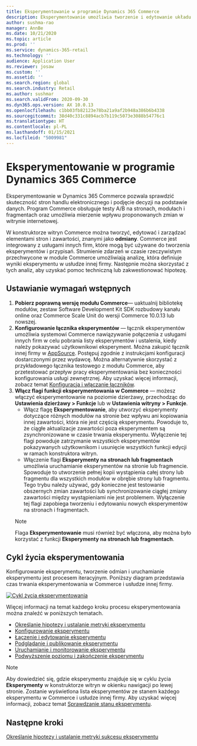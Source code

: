 ```yaml
---
title: Eksperymentowanie w programie Dynamics 365 Commerce
description: Eksperymentowanie umożliwia tworzenie i edytowanie układu strony i zawartości w konstruktorze witryn oraz zarządzanie nimi. Obsługa kompleksowych eksperymentów jest włączona dla stron i jednostek handlu elektronicznego na stronie.
author: sushma-rao
manager: AnnBe
ms.date: 10/21/2020
ms.topic: article
ms.prod: ''
ms.service: dynamics-365-retail
ms.technology: ''
audience: Application User
ms.reviewer: josaw
ms.custom: ''
ms.assetid: ''
ms.search.region: global
ms.search.industry: Retail
ms.author: sushmar
ms.search.validFrom: 2020-09-30
ms.dyn365.ops.version: AX 10.0.13
ms.openlocfilehash: c1bb03fb82123e78ba21a9af2b948a386b6b4338
ms.sourcegitcommit: 38d40c331c8894acb7b119c5073e3088b54776c1
ms.translationtype: HT
ms.contentlocale: pl-PL
ms.lasthandoff: 01/15/2021
ms.locfileid: "5009981"
---
```

# <a name="experimentation-in-dynamics-365-commerce"></a>Eksperymentowanie w programie Dynamics 365 Commerce
Eksperymentowanie w Dynamics 365 Commerce pozwala sprawdzić skuteczność stron handlu elektronicznego i podjęcie decyzji na podstawie danych. Program Commerce obsługuje testy A/B na stronach, modułach i fragmentach oraz umożliwia mierzenie wpływu proponowanych zmian w witrynie internetowej.

W konstruktorze witryn Commerce można tworzyć, edytować i zarządzać elementami stron i zawartości, znanymi jako **odmiany**. Commerce jest integrowany z usługami innych firm, które mogą być używane do tworzenia eksperymentów i przypisań. Strumienie zdarzeń w czasie rzeczywistym przechwycone w module Commerce umożliwiają analizę, która definiuje wyniki eksperymentu w usłudze innej firmy. Następnie można skorzystać z tych analiz, aby uzyskać pomoc techniczną lub zakwestionować hipotezę.

## <a name="set-up-prerequisites"></a>Ustawianie wymagań wstępnych
1. **Pobierz poprawną wersję modułu Commerce**— uaktualnij bibliotekę modułów, zestaw Software Development Kit SDK rozbudowy kanału online oraz Commerce Scale Unit do wersji Commerce 10.0.13 lub nowszej.
1. **Konfigurowanie łącznika eksperymentów** — łącznik eksperymentów umożliwia systemowi Commerce nawiązywanie połączenia z usługami innych firm w celu pobrania listy eksperymentów i ustalenia, kiedy należy pokazywać użytkownikowi eksperyment. Można zakupić łącznik innej firmy w [AppSource](https://appsource.microsoft.com). Postępuj zgodnie z instrukcjami konfiguracji dostarczonymi przez wydawcę. Można alternatywnie skorzystać z przykładowego łącznika testowego z modułu Commerce, aby przetestować przepływ pracy eksperymentowania bez konieczności konfigurowania usługi zewnętrznej. Aby uzyskać więcej informacji, zobacz temat [Konfiguracja i włączanie łączników](e-commerce-extensibility/connectors.md). 
1. **Włącz flagi funkcji eksperymentowania w Commerce** — możesz włączyć eksperymentowanie na poziomie dzierżawy, przechodząc do **Ustawienia dzierżawy > Funkcje** lub w **Ustawienia witryny > Funkcje**.
    - Włącz flagę **Eksperymentowanie**, aby utworzyć eksperymenty dotyczące różnych modułów na stronie bez wpływu ani kopiowania innej zawartości, która nie jest częścią eksperymentu. Powoduje to, że ciągłe aktualizacje zawartości poza eksperymentem są zsynchronizowane w czasie trwania eksperymentu. Wyłączenie tej flagi powoduje zatrzymanie wszystkich eksperymentów pokazywanych użytkownikom i usunięcie wszystkich funkcji edycji w ramach konstruktora witryn.
    - Włączenie flagi **Eksperymenty na stronach lub fragmentach** umożliwia uruchamianie eksperymentów na stronie lub fragmencie. Spowoduje to utworzenie pełnej kopii wystąpienia całej strony lub fragmentu dla wszystkich modułów w obrębie strony lub fragmentu. Tego trybu należy używać, gdy konieczne jest testowanie obszernych zmian zawartości lub synchronizowanie ciągłej zmiany zawartości między wystąpieniami nie jest problemem. Wyłączenie tej flagi zapobiega tworzeniu i edytowaniu nowych eksperymentów na stronach i fragmentach.
    > [!NOTE]
    > Flaga **Eksperymentowanie** musi również być włączona, aby można było korzystać z funkcji **Eksperymenty na stronach lub fragmentach**.
    
## <a name="experimentation-lifecycle"></a>Cykl życia eksperymentowania
Konfigurowanie eksperymentu, tworzenie odmian i uruchamianie eksperymentu jest procesem iteracyjnym. Poniższy diagram przedstawia czas trwania eksperymentowania w Commerce i usłudze innej firmy. 

[ ![Cykl życia eksperymentowania](./media/experimentation_lifecycle.svg) ](./media/experimentation_lifecycle.svg#lightbox)

Więcej informacji na temat każdego kroku procesu eksperymentowania można znaleźć w poniższych tematach.
- [Określanie hipotezy i ustalanie metryki eksperymentu](experimentation-identify.md)
- [Konfigurowanie eksperymentu](experimentation-setup.md)
- [Łączenie i edytowanie eksperymentu](experimentation-connect-edit.md)
- [Podglądanie i publikowanie eksperymentu](experimentation-preview-publish.md)
- [Uruchamianie i monitorowanie eksperymentu](experimentation-run-monitor.md)
- [Podwyższenie poziomu i zakończenie eksperymentu](experimentation-review-complete.md)

> [!NOTE]
> Aby dowiedzieć się, gdzie eksperymentu znajduje się w cyklu życia **Eksperymenty** w konstruktorze witryn w okienku nawigacji po lewej stronie. Zostanie wyświetlona lista eksperymentów ze stanem każdego eksperymentu w Commerce i usłudze innej firmy. Aby uzyskać więcej informacji, zobacz temat [Sprawdzanie stanu eksperymentu](experimentation-status.md).

## <a name="next-step"></a>Następne kroki
[Określanie hipotezy i ustalanie metryki sukcesu eksperymentu](experimentation-identify.md) 

